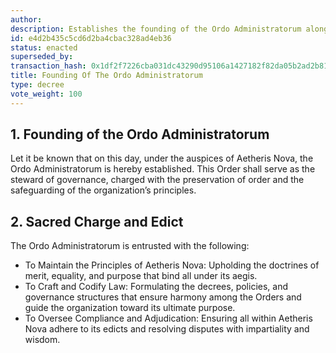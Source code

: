 ```yaml
---
author:
description: Establishes the founding of the Ordo Administratorum along with its edict.
id: e4d2b435c5cd6d2ba4cbac328ad4eb36
status: enacted
superseded_by:
transaction_hash: 0x1df2f7226cba031dc43290d95106a1427182f82da05b2ad2b81207aa9cddce25
title: Founding Of The Ordo Administratorum
type: decree
vote_weight: 100
---
```


## 1. Founding of the Ordo Administratorum

Let it be known that on this day, under the auspices of Aetheris Nova, the Ordo Administratorum is hereby established. This Order shall serve as the steward of governance, charged with the preservation of order and the safeguarding of the organization’s principles.

## 2. Sacred Charge and Edict

The Ordo Administratorum is entrusted with the following:

* To Maintain the Principles of Aetheris Nova: Upholding the doctrines of merit, equality, and purpose that bind all under its aegis.
* To Craft and Codify Law: Formulating the decrees, policies, and governance structures that ensure harmony among the Orders and guide the organization toward its ultimate purpose.
* To Oversee Compliance and Adjudication: Ensuring all within Aetheris Nova adhere to its edicts and resolving disputes with impartiality and wisdom.
